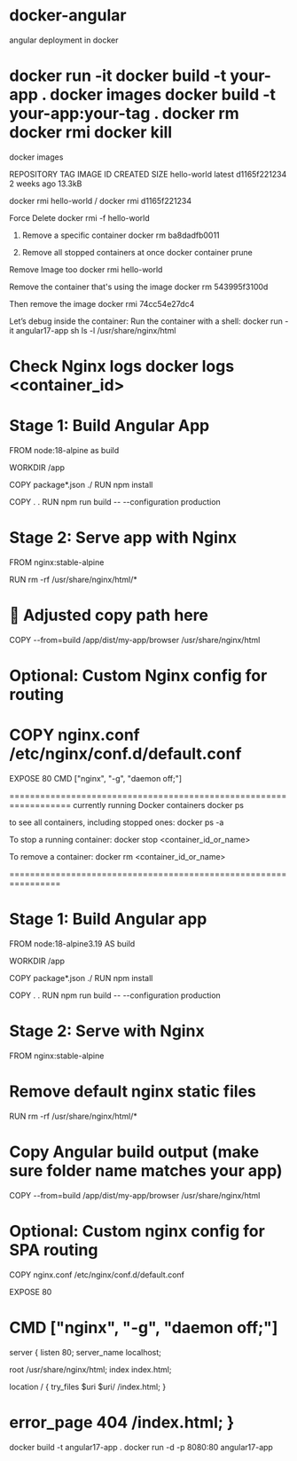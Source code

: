 # docker-angular

angular deployment in docker

docker run -it <your-image-id>
docker build -t your-app .
docker images
docker build -t your-app:your-tag .
docker rm <container-id>
docker rmi <container-id>
docker kill <your-container-id>
==========================================
docker images

REPOSITORY TAG IMAGE ID CREATED SIZE
hello-world latest d1165f221234 2 weeks ago 13.3kB

docker rmi hello-world / docker rmi d1165f221234

Force Delete
docker rmi -f hello-world

1. Remove a specific container
   docker rm ba8dadfb0011

2. Remove all stopped containers at once
   docker container prune

Remove Image too
docker rmi hello-world

Remove the container that's using the image
docker rm 543995f3100d

Then remove the image
docker rmi 74cc54e27dc4

Let’s debug inside the container:
Run the container with a shell:
docker run -it angular17-app sh
ls -l /usr/share/nginx/html

Check Nginx logs
docker logs <container_id>
=======================================================

# Stage 1: Build Angular App

FROM node:18-alpine as build

WORKDIR /app

COPY package\*.json ./
RUN npm install

COPY . .
RUN npm run build -- --configuration production

# Stage 2: Serve app with Nginx

FROM nginx:stable-alpine

RUN rm -rf /usr/share/nginx/html/\*

# 🧠 Adjusted copy path here

COPY --from=build /app/dist/my-app/browser /usr/share/nginx/html

# Optional: Custom Nginx config for routing

# COPY nginx.conf /etc/nginx/conf.d/default.conf

EXPOSE 80
CMD ["nginx", "-g", "daemon off;"]

==================================================================
currently running Docker containers
docker ps

to see all containers, including stopped ones:
docker ps -a

To stop a running container:
docker stop <container_id_or_name>

To remove a container:
docker rm <container_id_or_name>

================================================================

# Stage 1: Build Angular app

FROM node:18-alpine3.19 AS build

WORKDIR /app

COPY package\*.json ./
RUN npm install

COPY . .
RUN npm run build -- --configuration production

# Stage 2: Serve with Nginx

FROM nginx:stable-alpine

# Remove default nginx static files

RUN rm -rf /usr/share/nginx/html/\*

# Copy Angular build output (make sure folder name matches your app)

COPY --from=build /app/dist/my-app/browser /usr/share/nginx/html

# Optional: Custom nginx config for SPA routing

COPY nginx.conf /etc/nginx/conf.d/default.conf

EXPOSE 80

# CMD ["nginx", "-g", "daemon off;"]

server {
listen 80;
server_name localhost;

root /usr/share/nginx/html;
index index.html;

location / {
try_files $uri $uri/ /index.html;
}

error_page 404 /index.html;
}
===================================================================
docker build -t angular17-app .
docker run -d -p 8080:80 angular17-app
